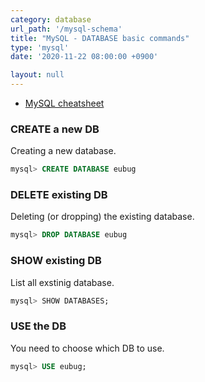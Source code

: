 ```yaml
---
category: database
url_path: '/mysql-schema'
title: "MySQL - DATABASE basic commands"
type: 'mysql'
date: '2020-11-22 08:00:00 +0900'

layout: null
---
```


- [MySQL cheatsheet](https://gist.github.com/bradtraversy/c831baaad44343cc945e76c2e30927b3)

### CREATE a new DB
Creating a new database.

```sql
mysql> CREATE DATABASE eubug
```

### DELETE existing DB
Deleting (or dropping) the existing database.

```sql
mysql> DROP DATABASE eubug
```

### SHOW existing DB
List all exstinig database.

```sql
mysql> SHOW DATABASES;
```

### USE the DB
You need to choose which DB to use.

```sql
mysql> USE eubug;
```